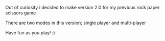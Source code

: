 Out of curiosity i decided to make version 2.0 for my previous rock paper scissors game

There are two modes in this version; single player and multi-player

Have fun as you play! :)
